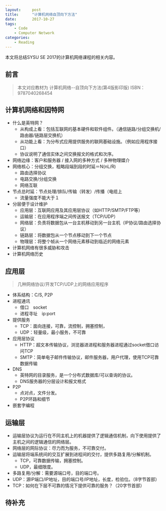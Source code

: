 ```yaml
---
layout:     post
title:      "计算机网络自顶向下方法"
date:       2017-10-27
tags:
    - Code
    - Computer Network
categories:
    - Reading
---
```


本文将总结SYSU SE 2017的计算机网络课程的相关内容。

## 前言
> 本文对应教材为
> 计算机网络--自顶向下方法(第4版影印版) ISBN：9787040268454

## 计算机网络和因特网
+ 什么是英特网？
    + 从构成上看：包括互联网的基本硬件和软件组件。（通信链路/分组交换机/路由器/链路层交换机）
    + 从功能上看：为分布式应用提供服务的联网基础设施。（例如应用程序接口）
    + 协议说明了通信实体之间交换报文的格式和次序。
+ 网络边缘：客户和服务器 / 接入网的多种方式 / 多种物理媒介
+ 网络核心：分组交换，粗略段端到段的时延＝N(nL/R)
    + 路由选择协议
    + 电路交换/分组交换
    + 网络互联
+ 节点总时延：节点处理/排队/传输（转发）/传播（电缆上
    + 流量强度不能大于１
+ 分层便于设计维护
    + 应用层：互联网应用及其应用层协议（如HTTP/SMTP/FTP等）
    + 运输层：在应用程序端之间传送报文（TCP/UDP）
    + 网络层：负责将数据包从一台主机移动到另一台主机（IP协议/路由选择协议）
    + 链路层：将数据包从一个节点移动到下一个节点
    + 物理层：将整个帧从一个网络元素移动到临近的网络元素
+ 计算机网络有很多威胁和攻击
+ 计算机网络历史

## 应用层
> 几种网络协议/开发TCP/UDP上的网络应用程序

+ 体系结构：C/S, P2P
+ 进程通讯
    + 借口　socket
    + 进程寻址　ip:port
+ 提供服务
    + TCP：面向连接，可靠，流控制，拥塞控制，
    + UDP：轻量级，最小服务，不可靠
+ 应用层协议
    + HTTP：超文本传输协议，浏览器进进程和服务器进程通过socket借口访问TCP
    + SMTP：简单电子邮件传输协议，邮件服务器，用户代理，使用TCP可靠数据传输
+ DNS
    + 英特网的目录服务，是一个分布式数据库/可以查询的协议。
    + DNS服务器的分层设计和报文格式
+ P2P
    + 点对点，文件分发。
    + P2P环路和细节
+ 嵌套字编程

## 运输层
+ 运输层协议为运行在不同主机上的机器提供了逻辑通信机制，向下使用提供了主机之间的逻辑通信的网络层。
+ 网络层的网际协议：尽力而为服务，不可靠交付。
+ 运输层将端系统间的交互扩展到进程间的交付，提供多路复用/分解机制。
    + TCP，可靠数据传输，拥塞控制。
    + UDP，最细限度。
+ 多路复用/分解：需要源端口号，目的端口号。
+ UDP：源IP端口/IP地址，目的端口号/IP地址，长度，检验位。（8字节首部）
+ TCP：如何在下层不可靠的情况下提供可靠的服务？（20字节首部）



## 待补充